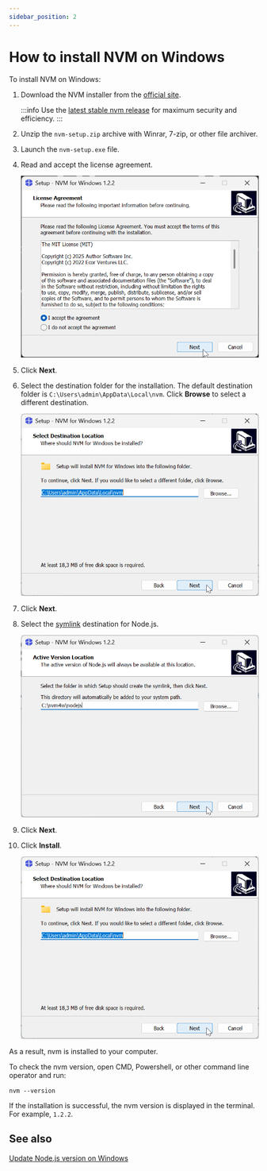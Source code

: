 ```yaml
---
sidebar_position: 2
---
```


# How to install NVM on Windows

To install NVM on Windows:

1. Download the NVM installer from the [official site](https://www.nvmnode.com/guide/download.html).

    :::info
    Use the [latest stable nvm release](https://www.nvmnode.com/guide/download.html#latest-release) for maximum security and efficiency.
    :::

2. Unzip the `nvm-setup.zip` archive with Winrar, 7-zip, or other file archiver.

3. Launch the `nvm-setup.exe` file.

4. Read and accept the license agreement.

    ![](../assets/install-nvm-windows.png)

5. Click **Next**.

6. Select the destination folder for the installation. The default destination folder is `C:\Users\admin\AppData\Local\nvm`. Click **Browse** to select a different destination.

    ![](../assets/nvm-setup.select-destination-folder.png)    

7. Click **Next**.

8. Select the [symlink](https://dev.to/unorthodev/utilizing-symbolic-links-in-your-node-js-projects-17bo) destination for Node.js.

    ![](../assets/nvm-setup-symlink.png)

9. Click **Next**.

10. Click **Install**.

    ![](../assets/nvm-setup-install.png)

As a result, nvm is installed to your computer.

To check the nvm version, open CMD, Powershell, or other command line operator and run:

```
nvm --version
```

If the installation is successful, the nvm version is displayed in the terminal. For example, `1.2.2`.

## See also

[Update Node.js version on Windows](./update-node-version.md)
